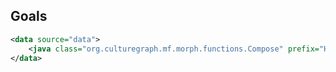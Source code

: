
## Goals

```xml
<data source="data">
	<java class="org.culturegraph.mf.morph.functions.Compose" prefix="Hula " />
</data>
``` 
 
 
